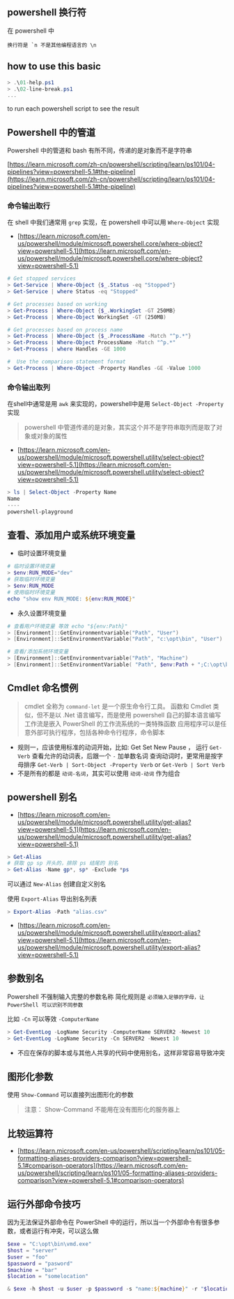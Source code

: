 ## powershell 换行符

在 powershell 中

```
换行符是 `n 不是其他编程语言的 \n
```

## how to use this basic

```ps1
> .\01-help.ps1
> .\02-line-break.ps1
...
```

to run each powershell script to see the result

## Powershell 中的管道

Powershell 中的管道和 bash 有所不同，传递的是对象而不是字符串

[https://learn.microsoft.com/zh-cn/powershell/scripting/learn/ps101/04-pipelines?view=powershell-5.1#the-pipeline](https://learn.microsoft.com/zh-cn/powershell/scripting/learn/ps101/04-pipelines?view=powershell-5.1#the-pipeline)

### 命令输出取行

在 shell 中我们通常用 `grep` 实现，在 powershell 中可以用 `Where-Object` 实现

- [https://learn.microsoft.com/en-us/powershell/module/microsoft.powershell.core/where-object?view=powershell-5.1](https://learn.microsoft.com/en-us/powershell/module/microsoft.powershell.core/where-object?view=powershell-5.1)

```ps1
# Get stopped services
> Get-Service | Where-Object {$_.Status -eq "Stopped"}
> Get-Service | where Status -eq "Stopped"

# Get processes based on working
> Get-Process | Where-Object {$_.WorkingSet -GT 250MB}
> Get-Process | Where-Object WorkingSet -GT (250MB)

# Get processes based on process name
> Get-Process | Where-Object {$_.ProcessName -Match "^p.*"}
> Get-Process | Where-Object ProcessName -Match "^p.*"
> Get-Process | where Handles -GE 1000

#  Use the comparison statement format
> Get-Process | Where-Object -Property Handles -GE -Value 1000
```

### 命令输出取列

在shell中通常是用 `awk` 来实现的，powershell中是用 `Select-Object -Property` 实现

> powershell 中管道传递的是对象，其实这个并不是字符串取列而是取了对象或对象的属性

- [https://learn.microsoft.com/en-us/powershell/module/microsoft.powershell.utility/select-object?view=powershell-5.1](https://learn.microsoft.com/en-us/powershell/module/microsoft.powershell.utility/select-object?view=powershell-5.1)

```ps1
> ls | Select-Object -Property Name
Name
----
powershell-playground
```

## 查看、添加用户或系统环境变量

- 临时设置环境变量

```ps1
# 临时设置环境变量
> $env:RUN_MODE="dev"
# 获取临时环境变量
> $env:RUN_MODE
# 使用临时环境变量
echo "show env RUN_MODE: ${env:RUN_MODE}"
```

- 永久设置环境变量

```ps1
# 查看用户环境变量 等效 echo "${env:Path}"
> [Environment]::GetEnvironmentvariable("Path", "User")
> [Environment]::SetEnvironmentVariable("Path", "c:\opt\bin", "User")

# 查看/添加系统环境变量
> [Environment]::GetEnvironmentvariable("Path", "Machine")
> [Environment]::SetEnvironmentVariable( "Path", $env:Path + ";C:\opt\bin", [System.EnvironmentVariableTarget]::Machine )
```

## Cmdlet 命名惯例

> cmdlet 全称为 `command-let` 是一个原生命令行工具。
> 函数和 Cmdlet 类似，但不是以 .Net 语言编写，而是使用 powershell 自己的脚本语言编写
> 工作流是嵌入 PowerShell 的工作流系统的一类特殊函数
> 应用程序可以是任意外部可执行程序，包括各种命令行程序，命令脚本

- 规则一，应该使用标准的动词开始，比如: Get Set New Pause ， 运行 `Get-Verb` 查看允许的动词表，后跟一个 `-` 加单数名词
查询动词时，更常用是按字母排序 `Get-Verb | Sort-Object -Property Verb` or `Get-Verb | Sort Verb`
- 不是所有的都是 `动词-名词`，其实可以使用 `动词-动词` 作为组合

## powershell 别名

- [https://learn.microsoft.com/en-us/powershell/module/microsoft.powershell.utility/get-alias?view=powershell-5.1](https://learn.microsoft.com/en-us/powershell/module/microsoft.powershell.utility/get-alias?view=powershell-5.1)

```ps1
> Get-Alias
# 获取 gp sp 开头的，排除 ps 结尾的 别名
> Get-Alias -Name gp*, sp* -Exclude *ps
```

可以通过 `New-Alias` 创建自定义别名

使用 `Export-Alias` 导出别名列表

```ps1
> Export-Alias -Path "alias.csv"
```

- [https://learn.microsoft.com/en-us/powershell/module/microsoft.powershell.utility/export-alias?view=powershell-5.1](https://learn.microsoft.com/en-us/powershell/module/microsoft.powershell.utility/export-alias?view=powershell-5.1)

## 参数别名

Powershell 不强制输入完整的参数名称
简化规则是 `必须输入足够的字母，让 PowerShell 可以识别不同参数`

比如 `-Cn` 可以等效 `-ComputerName`

```ps1
> Get-EventLog -LogName Security -ComputerName SERVER2 -Newest 10
> Get-EventLog -LogName Security -Cn SERVER2 -Newest 10
```

- 不应在保存的脚本或与其他人共享的代码中使用别名，这样非常容易导致冲突

## 图形化参数

使用 `Show-Command` 可以直接列出图形化的参数

> 注意： Show-Command 不能用在没有图形化的服务器上

## 比较运算符

- [https://learn.microsoft.com/en-us/powershell/scripting/learn/ps101/05-formatting-aliases-providers-comparison?view=powershell-5.1#comparison-operators](https://learn.microsoft.com/en-us/powershell/scripting/learn/ps101/05-formatting-aliases-providers-comparison?view=powershell-5.1#comparison-operators)

## 运行外部命令技巧

因为无法保证外部命令在 PowerShell 中的运行，所以当一个外部命令有很多参数，或者运行有冲突，可以这么做

```ps1
$exe = "C:\opt\bin\vmd.exe"
$host = "server"
$user = "foo"
$password = "pasword"
$machine = "bar"
$location = "somelocation"

& $exe -h $host -u $user -p $password -s "name:${machine}" -r "$location"
```